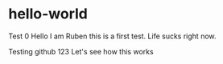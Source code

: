 # hello-world
Test 0
Hello I am Ruben this is a first test. Life sucks right now.


Testing github 123
Let's see how this works
